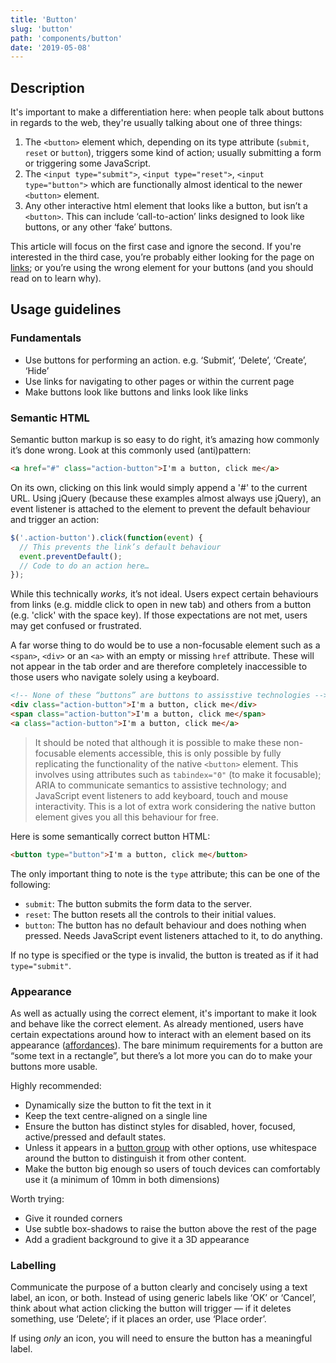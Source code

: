 ```yaml
---
title: 'Button'
slug: 'button'
path: 'components/button'
date: '2019-05-08'
---
```


## Description

It's important to make a differentiation here: when people talk about buttons in regards to the web, they're usually talking about one of three things:

1. The `<button>` element which, depending on its type attribute (`submit`, `reset` or `button`), triggers some kind of action; usually submitting a form or triggering some JavaScript.
2. The `<input type="submit">`, `<input type="reset">`, `<input type="button">` which are functionally almost identical to the newer `<button>` element.
3. Any other interactive html element that looks like a button, but isn’t a `<button>`. This can include ‘call-to-action’ links designed to look like buttons, or any other ‘fake’ buttons.

This article will focus on the first case and ignore the second. If you're interested in the third case, you’re probably either looking for the page on [links](/components/link); or you’re using the wrong element for your buttons (and you should read on to learn why).

## Usage guidelines

### Fundamentals

- Use buttons for performing an action. e.g. ‘Submit’, ‘Delete’, ‘Create’, ‘Hide’
- Use links for navigating to other pages or within the current page
- Make buttons look like buttons and links look like links

### Semantic HTML

Semantic button markup is so easy to do right, it’s amazing how commonly it’s done wrong. Look at this commonly used (anti)pattern:

```html
<a href="#" class="action-button">I'm a button, click me</a>
```

On its own, clicking on this link would simply append a '#' to the current URL. Using jQuery (because these examples almost always use jQuery), an event listener is attached to the element to prevent the default behaviour and trigger an action:

```javascript
$('.action-button').click(function(event) {
  // This prevents the link’s default behaviour
  event.preventDefault();
  // Code to do an action here…
});
```

While this technically _works,_ it’s not ideal. Users expect certain behaviours from links (e.g. middle click to open in new tab) and others from a button (e.g. 'click' with the space key). If those expectations are not met, users may get confused or frustrated.

A far worse thing to do would be to use a non-focusable element such as a `<span>`, `<div>` or an `<a>` with an empty or missing `href` attribute. These will not appear in the tab order and are therefore completely inaccessible to those users who navigate solely using a keyboard.

```html
<!-- None of these “buttons” are buttons to assisstive technologies -->
<div class="action-button">I'm a button, click me</div>
<span class="action-button">I'm a button, click me</span>
<a class="action-button">I'm a button, click me</a>
```

> It should be noted that although it is possible to make these non-focusable elements accessible, this is only possible by fully replicating the functionality of the native `<button>` element. This involves using attributes such as `tabindex="0"` (to make it focusable); ARIA to communicate semantics to assistive technology; and JavaScript event listeners to add keyboard, touch and mouse interactivity. This is a lot of extra work considering the native button element gives you all this behaviour for free.

Here is some semantically correct button HTML:

```html
<button type="button">I'm a button, click me</button>
```

The only important thing to note is the `type` attribute; this can be one of the following:

- `submit`: The button submits the form data to the server.
- `reset`: The button resets all the controls to their initial values.
- `button`: The button has no default behaviour and does nothing when pressed. Needs JavaScript event listeners attached to it, to do anything.

If no type is specified or the type is invalid, the button is treated as if it had `type="submit"`.

### Appearance

As well as actually using the correct element, it's important to make it look and behave like the correct element. As already mentioned, users have certain expectations around how to interact with an element based on its appearance ([affordances](https://www.interaction-design.org/literature/topics/affordances)). The bare minimum requirements for a button are “some text in a rectangle”, but there’s a lot more you can do to make your buttons more usable.

Highly recommended:

- Dynamically size the button to fit the text in it
- Keep the text centre-aligned on a single line
- Ensure the button has distinct styles for disabled, hover, focused, active/pressed and default states.
- Unless it appears in a [button group](/components/button-group) with other options, use whitespace around the button to distinguish it from other content.
- Make the button big enough so users of touch devices can comfortably use it (a minimum of 10mm in both dimensions)

Worth trying:

- Give it rounded corners
- Use subtle box-shadows to raise the button above the rest of the page
- Add a gradient background to give it a 3D appearance

### Labelling

Communicate the purpose of a button clearly and concisely using a text label, an icon, or both. Instead of using generic labels like ‘OK’ or ‘Cancel’, think about what action clicking the button will trigger — if it deletes something, use ‘Delete’; if it places an order, use ‘Place order’.

If using _only_ an icon, you will need to ensure the button has a meaningful label.

[^1]: [Links vs. Buttons in Modern Web Applications — Marcy Sutton](https://marcysutton.com/links-vs-buttons-in-modern-web-applications)
[^2]: [7 Basic Rules for Button Design](https://uxplanet.org/7-basic-rules-for-button-design-63dcdf5676b4)
[^3]: [But sometimes links look like buttons (and buttons look like links)](https://medium.com/simple-human/but-sometimes-links-look-like-buttons-and-buttons-look-like-links-9b371c57b3d2)
